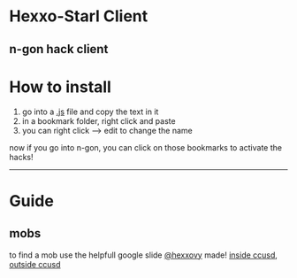 # Hexxo-Starl Client
n-gon hack client
---

# How to install

1. go into a [.js](https://github.com/CoastStarlight/Starl-client/tree/main/n-gon) file and copy the text in it
2. in a bookmark folder, right click and paste
3. you can right click --> edit to change the name

now if you go into n-gon, you can click on those bookmarks to activate the hacks!

---
# Guide
## mobs
to find a mob use the helpfull google slide [@hexxovy](https://github.com/Hexxovy) made!
[inside ccusd](https://docs.google.com/presentation/d/1nuwsdmJAXYf9gSFDSPBzZAdU-ImAzWpH-iGkWCUKgtA/edit?usp=sharing), [outside ccusd](about:blank)

